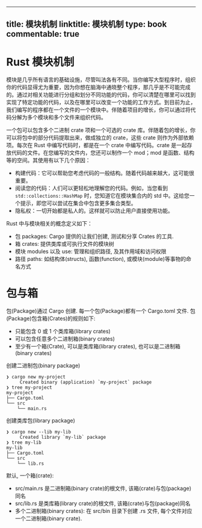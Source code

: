 
---
title: 模块机制
linktitle: 模块机制
type: book
commentable: true
---

# Rust 模块机制

模块是几乎所有语言的基础设施，尽管叫法各有不同。当你编写大型程序时，组织你的代码显得尤为重要，因为你想在脑海中通晓整个程序，那几乎是不可能完成的。通过对相关功能进行分组和划分不同功能的代码，你可以清楚在哪里可以找到实现了特定功能的代码，以及在哪里可以改变一个功能的工作方式。到目前为止，我们编写的程序都在一个文件的一个模块中。伴随着项目的增长，你可以通过将代码分解为多个模块和多个文件来组织代码。

一个包可以包含多个二进制 crate 项和一个可选的 crate 库。伴随着包的增长，你可以将包中的部分代码提取出来，做成独立的 crate，这些 crate 则作为外部依赖项。每次在 Rust 中编写代码时，都是在一个 crate 中编写代码。crate 是一起存放代码的文件。在您编写的文件内，您还可以制作一个 mod；mod 是函数、结构等的空间。其使用有以下几个原因：

- 构建代码：它可以帮助您考虑代码的一般结构。随着代码越来越大，这可能很重要。
- 阅读您的代码：人们可以更轻松地理解您的代码。例如，当您看到 `std::collections::HashMap` 时，您知道它在模块集合内的 std 中。这给您一个提示，即您可以尝试在集合中包含更多集合类型。
- 隐私权：一切开始都是私人的。这样就可以防止用户直接使用功能。

Rust 中与模块相关的概念定义如下：

- 包 packages: Cargo 提供的让我们创建, 测试和分享 Crates 的工具.
- 箱 crates: 提供类库或可执行文件的模块树
- 模块 modules 以及 use: 管理和组织路径, 及其作用域和访问权限
- 路径 paths: 如结构体(structs), 函数(function), 或模块(module)等事物的命名方式

# 包与箱

包(Package)通过 Cargo 创建. 每一个包(Package)都有一个 Cargo.toml 文件. 包(Package)包含箱(Crates)的规则如下:

- 只能包含 0 或 1 个类库箱(library crates)
- 可以包含任意多个二进制箱(binary crates)
- 至少有一个箱(Crate), 可以是类库箱(library crates), 也可以是二进制箱(binary crates)

创建二进制包(binary package)

```text
❯ cargo new my-project
     Created binary (application) `my-project` package
❯ tree my-project
my-project
├── Cargo.toml
└── src
    └── main.rs
```

创建类库包(library package)

```text
❯ cargo new --lib my-lib
     Created library `my-lib` package
❯ tree my-lib
my-lib
├── Cargo.toml
└── src
    └── lib.rs
```

默认, 一个箱(crate):

- src/main.rs 是二进制箱(binary crate)的根文件, 该箱(crate)与包(package)同名
- src/lib.rs 是类库箱(library crate)的根文件, 该箱(crate)与包(package)同名
- 多个二进制箱(binary crates): 在 src/bin 目录下创建 .rs 文件, 每个文件对应一个二进制箱(binary crate).

    